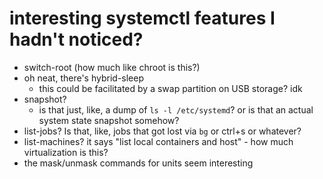 # interesting systemctl features I hadn't noticed?

- switch-root (how much like chroot is this?)
- oh neat, there's hybrid-sleep
  - this could be facilitated by a swap partition on USB storage? idk
- snapshot?
  - is that just, like, a dump of `ls -l /etc/systemd`? or is that an actual system state snapshot somehow?
- list-jobs? Is that, like, jobs that got lost via `bg` or ctrl+s or whatever?
- list-machines? it says "list local containers and host" - how much virtualization is this?
- the mask/unmask commands for units seem interesting
